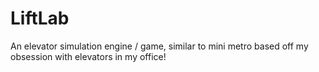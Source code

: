 # LiftLab
An elevator simulation engine / game, similar to mini metro based off my obsession with elevators in my office!
